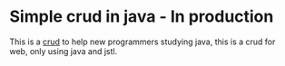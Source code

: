 # Simple crud in java - In production

This is a [crud](https://github.com/joaoafigueira/crud-java/tree/master) to help new programmers studying java, this
is a crud for web, only using java and jstl.


